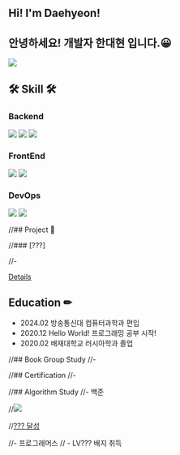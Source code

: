 
## Hi! I'm Daehyeon!




## 안녕하세요! 개발자 한대현 입니다.😀



![](https://github-stats-alpha.vercel.app/api/?username=choco5958&cc=000&tc=fff&ic=fff&bc=000)

## 🛠 Skill 🛠 

### Backend
<img src="https://img.shields.io/badge/PHP-777BB4?style=for-the-badge&logo=php&logoColor=white"> <img src="https://img.shields.io/badge/mysql-4479A1?style=for-the-badge&logo=mysql&logoColor=white">
<img src="https://img.shields.io/badge/Java-ED8B00?style=for-the-badge&logo=openjdk&logoColor=white">

### FrontEnd
<img src="https://img.shields.io/badge/javascript-F7DF1E?style=for-the-badge&logo=javascript&logoColor=black"> <img src="https://img.shields.io/badge/React-20232A?style=for-the-badge&logo=react&logoColor=61DAFB">

### DevOps
<img src="https://img.shields.io/badge/linux-FCC624?style=for-the-badge&logo=linux&logoColor=black"> <img src="https://img.shields.io/badge/aws-232F3E?style=for-the-badge&logo=amazonaws&logoColor=white">

//## Project 📒 

//### [???]

//-

[Details](https://???)


## Education ✏
- 2024.02 방송통신대 컴퓨터과학과 편입
- 2020.12 Hello World! 프로그래밍 공부 시작!
- 2020.02 배재대학교 러시아학과 졸업

//## Book Group Study
//- 

//## Certification
//-

//## Algorithm Study
//- 백준

//<img src="http://mazassumnida.wtf/api/v2/generate_badge?boj=choco5958">

//[??? 달성](https://solved.ac/profile/choco5958)

//- 프로그래머스
//  - LV??? 배지 취득
